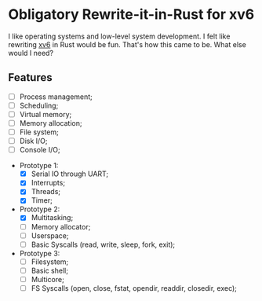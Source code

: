 # Obligatory Rewrite-it-in-Rust for xv6

I like operating systems and low-level system development. I felt like rewriting [xv6](https://github.com/mit-pdos/xv6-public) in Rust would be fun. That's how this came to be. What else would I need?

## Features

- [ ] Process management;
- [ ] Scheduling;
- [ ] Virtual memory;
- [ ] Memory allocation;
- [ ] File system;
- [ ] Disk I/O;
- [ ] Console I/O;

- Prototype 1:
    - [x] Serial IO through UART;
    - [x] Interrupts;
    - [x] Threads;
    - [x] Timer;
- Prototype 2:
    - [x] Multitasking;
    - [ ] Memory allocator;
    - [ ] Userspace;
    - [ ] Basic Syscalls (read, write, sleep, fork, exit);
- Prototype 3:
    - [ ] Filesystem;
    - [ ] Basic shell;
    - [ ] Multicore;
    - [ ] FS Syscalls (open, close, fstat, opendir, readdir, closedir, exec);
